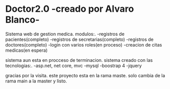 # Doctor2.0  -creado por Alvaro Blanco-
Sistema web de gestion medica.
modulos:.
        -registros de pacientes(completo)
        -registros de secretarias(completo)
        -registros de doctores(completo)
        -login con varios roles(en proceso)
        -creacion de citas medicas(en espera)

sistema aun esta en procceso de terminacion.
sistema creado con las tecnologias:. 
        -asp.net, net core, mvc
        -mysql
        -boostrap 4
        -jquery

gracias por la visita. este proyecto esta en la rama maste. solo cambia de la rama main a la master y listo.


